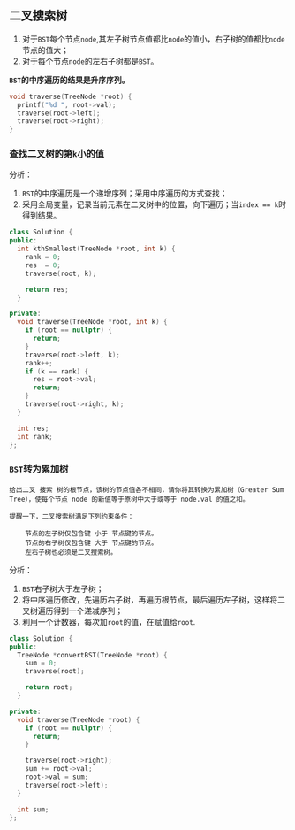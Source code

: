 ## 二叉搜索树
1. 对于`BST`每个节点`node`,其左子树节点值都比`node`的值小，右子树的值都比`node`节点的值大；
2. 对于每个节点`node`的左右子树都是`BST`。

**`BST`的中序遍历的结果是升序序列。**
```cpp
void traverse(TreeNode *root) {
  printf("%d ", root->val);
  traverse(root->left);
  traverse(root->right);
}
```
### 查找二叉树的第`k`小的值
分析：
1. `BST`的中序遍历是一个递增序列；采用中序遍历的方式查找；
2. 采用全局变量，记录当前元素在二叉树中的位置，向下遍历；当`index == k`时得到结果。
```cpp
class Solution {
public:
  int kthSmallest(TreeNode *root, int k) {
    rank = 0;
    res  = 0;
    traverse(root, k);

    return res;
  }

private:
  void traverse(TreeNode *root, int k) {
    if (root == nullptr) {
      return;
    }
    traverse(root->left, k);
    rank++;
    if (k == rank) {
      res = root->val;
      return;
    }
    traverse(root->right, k);
  }

  int res;
  int rank;
};
```
### `BST`转为累加树
```
给出二叉 搜索 树的根节点，该树的节点值各不相同，请你将其转换为累加树（Greater Sum Tree），使每个节点 node 的新值等于原树中大于或等于 node.val 的值之和。

提醒一下，二叉搜索树满足下列约束条件：

    节点的左子树仅包含键 小于 节点键的节点。
    节点的右子树仅包含键 大于 节点键的节点。
    左右子树也必须是二叉搜索树。
```
分析：
1. `BST`右子树大于左子树；
2. 将中序遍历修改，先遍历右子树，再遍历根节点，最后遍历左子树，这样将二叉树遍历得到一个递减序列；
3. 利用一个计数器，每次加`root`的值，在赋值给`root`.
```cpp
class Solution {
public:
  TreeNode *convertBST(TreeNode *root) {
    sum = 0;
    traverse(root);

    return root;
  }

private:
  void traverse(TreeNode *root) {
    if (root == nullptr) {
      return;
    }

    traverse(root->right);
    sum += root->val;
    root->val = sum;
    traverse(root->left);
  }

  int sum;
};
```

